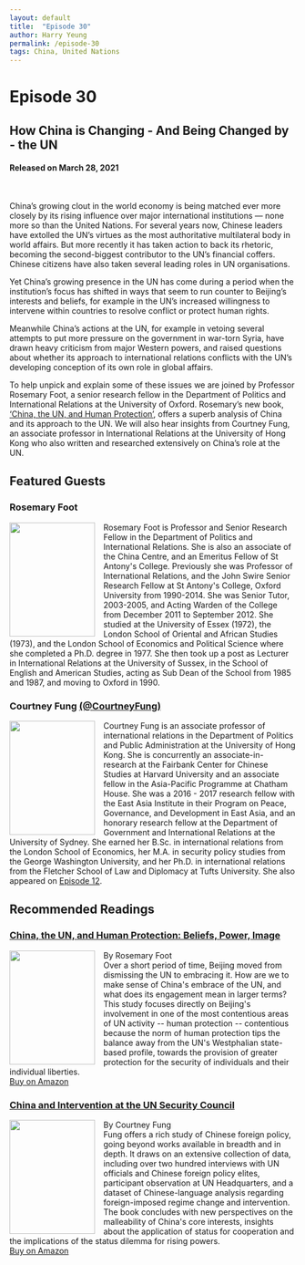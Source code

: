 ```yaml
---
layout: default
title:  "Episode 30"
author: Harry Yeung
permalink: /episode-30
tags: China, United Nations
---
```


<head>
  <meta name="twitter:card" content="summary" />
  <meta name="twitter:site" content="@AsiaMattersPod" />
  <meta name="twitter:title" content="Episode 30 | How China is Changing - And Being Changed by - the UN" />
  <meta name="twitter:description" content="China’s growing clout in the world economy is being matched ever more closely by its rising influence over major international institutions — none more so than the United Nations. For several years now, Chinese leaders have extolled the UN’s virtues as the most authoritative multilateral body in world affairs." />
  <meta name="twitter:image" content="https://user-images.githubusercontent.com/67763587/97117453-1b73b880-16c1-11eb-8dfb-30e8781bf66c.png" />

  <title>Episode 30 | How is China Changing - And Being Changed by - the UN</title>

  <meta name="description"
  content="China’s growing clout in the world economy is being matched ever more closely by its rising influence over major international institutions — none more so than the United Nations. For several years now, Chinese leaders have extolled the UN’s virtues as the most authoritative multilateral body in world affairs.">
</head>

# Episode 30
## How China is Changing - And Being Changed by - the UN
#### Released on March 28, 2021

<div id="buzzsprout-player-8136424"></div>
<script src="https://www.buzzsprout.com/699187/8136424-how-is-china-changing-and-being-changed-by-the-un.js?container_id=buzzsprout-player-8136424&player=small" type="text/javascript" charset="utf-8"></script>
<br>

China’s growing clout in the world economy is being matched ever more closely by its rising influence over major international institutions — none more so than the United Nations. For several years now, Chinese leaders have extolled the UN’s virtues as the most authoritative multilateral body in world affairs. But more recently it has taken action to back its rhetoric, becoming the second-biggest contributor to the UN’s financial coffers. Chinese citizens have also taken several leading roles in UN organisations.

Yet China’s growing presence in the UN has come during a period when the institution’s focus has shifted in ways that seem to run counter to Beijing’s interests and beliefs, for example in the UN’s increased willingness to intervene within countries to resolve conflict or protect human rights.

Meanwhile China’s actions at the UN, for example in vetoing several attempts to put more pressure on the government in war-torn Syria, have drawn heavy criticism from major Western powers, and raised questions about whether its approach to international relations conflicts with the UN’s developing conception of its own role in global affairs.

To help unpick and explain some of these issues we are joined by Professor Rosemary Foot, a senior research fellow in the Department of Politics and International Relations at the University of Oxford. Rosemary’s new book, [‘China, the UN, and Human Protection’](https://amzn.to/3m3GWjS), offers a superb analysis of China and its approach to the UN. We will also hear insights from Courtney Fung, an associate professor in International Relations at the University of Hong Kong who also written and researched extensively on China’s role at the UN.

## Featured Guests

### Rosemary Foot

<img src="https://www.sant.ox.ac.uk/sites/default/files/styles/person_node_profile_image/public/profile-images/image001.png?itok=JJ0fFcV9"
  style="width:150px;height:200px;margin-right:15px;"
  align="left" />
  <p>Rosemary Foot is Professor and Senior Research Fellow in the Department of Politics and International Relations. She is also an associate of the China Centre, and an Emeritus Fellow of St Antony's College. Previously she was Professor of International Relations, and the John Swire Senior Research Fellow at St Antony's College, Oxford University from 1990-2014. She was Senior Tutor, 2003-2005, and Acting Warden of the College from December 2011 to September 2012. She studied at the University of Essex (1972), the London School of Oriental and African Studies (1973), and the London School of Economics and Political Science where she completed a Ph.D. degree in 1977. She then took up a post as Lecturer in International Relations at the University of Sussex, in the School of English and American Studies, acting as Sub Dean of the School from 1985 and 1987, and moving to Oxford in 1990.</p>

### Courtney Fung [(@CourtneyFung)](https://twitter.com/CourtneyFung)

<img src="https://user-images.githubusercontent.com/67763587/89990868-d5699580-dc37-11ea-8674-7b16176c8703.png"
  style="width:150px;height:200px;margin-right:15px;"
  align="left" />
  <p>Courtney Fung is an associate professor of international relations in the Department of Politics and Public Administration at the University of Hong Kong. She is concurrently an associate-in-research at the Fairbank Center for Chinese Studies at Harvard University and an associate fellow in the Asia-Pacific Programme at Chatham House. She was a 2016 - 2017 research fellow with the East Asia Institute in their Program on Peace, Governance, and Development in East Asia, and an honorary research fellow at the Department of Government and International Relations at the University of Sydney. She earned her B.Sc. in international relations from the London School of Economics, her M.A. in security policy studies from the George Washington University, and her Ph.D. in international relations from the Fletcher School of Law and Diplomacy at Tufts University. She also appeared on <a href="/episode-12">Episode 12</a>.</p>

## Recommended Readings

### [China, the UN, and Human Protection: Beliefs, Power, Image](https://amzn.to/3b1tJns)

<a href="https://amzn.to/3b1tJns">
<img src="{{site.url}}/assets/img/books/china_un_human.png"
  style="width:150px;height:200px;margin-right:15px;"
  align="left" /> </a>
  By Rosemary Foot
  <br> Over a short period of time, Beijing moved from dismissing the UN to embracing it. How are we to make sense of China's embrace of the UN, and what does its engagement mean in larger terms? This study focuses directly on Beijing's involvement in one of the most contentious areas of UN activity -- human protection -- contentious because the norm of human protection tips the balance away from the UN's Westphalian state-based profile, towards the provision of greater protection for the security of individuals and their individual liberties.
  <br> <a href="https://amzn.to/3b1tJns">Buy on Amazon</a>

### [China and Intervention at the UN Security Council](https://amzn.to/3ecICVX)

<a href="https://amzn.to/3ecICVX">
<img src="{{site.url}}/assets/img/books/china-intervention.png"
  style="width:150px;height:200px;margin-right:15px;"
  align="left" /> </a>
  By Courtney Fung
  <br> Fung offers a rich study of Chinese foreign policy, going beyond works available in breadth and in depth. It draws on an extensive collection of data, including over two hundred interviews with UN officials and Chinese foreign policy elites, participant observation at UN Headquarters, and a dataset of Chinese-language analysis regarding foreign-imposed regime change and intervention. The book concludes with new perspectives on the malleability of China's core interests, insights about the application of status for cooperation and the implications of the status dilemma for rising powers.
  <br> <a href="https://amzn.to/3ecICVX">Buy on Amazon</a>
